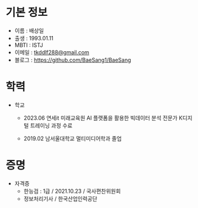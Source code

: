 
# 기본 정보
  * 이름 : 배상일
  * 출생 : 1993.01.11
  * MBTI : ISTJ
  * 이메일 : tkddlf288@gmail.com
  * 블로그 : https://github.com/BaeSang1/BaeSang


# 학력
  - 학교
    * 2023.06 연세it 미래교육원 AI 플랫폼을 활용한 빅데이터 분석 전문가 K디지털 트레이닝 과정 수료
     
    * 2019.02 남서울대학교 멀티미디어학과 졸업


# 증명
  - 자격증
    * 한능검 : 1급 / 2021.10.23 / 국사편찬위원회
    * 정보처리기사 / 한국산업인력공단
